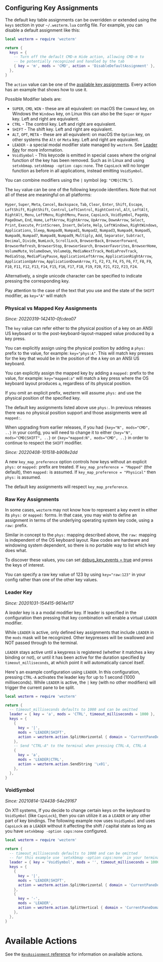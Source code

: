 ## Configuring Key Assignments

The default key table assignments can be overridden or extended using the
`keys` section in your `~/.wezterm.lua` config file.  For example, you can
disable a default assignment like this:

```lua
local wezterm = require 'wezterm'

return {
  keys = {
    -- Turn off the default CMD-m Hide action, allowing CMD-m to
    -- be potentially recognized and handled by the tab
    { key = 'm', mods = 'CMD', action = 'DisableDefaultAssignment' },
  },
}
```

The `action` value can be one of the [available key
assignments](lua/keyassignment/index.md).  Every action has an example that shows
how to use it.

Possible Modifier labels are:

 * `SUPER`, `CMD`, `WIN` - these are all equivalent: on macOS the `Command` key,
   on Windows the `Windows` key, on Linux this can also be the `Super` or `Hyper`
   key.  Left and right are equivalent.
 * `CTRL` - The control key.  Left and right are equivalent.
 * `SHIFT` - The shift key.  Left and right are equivalent.
 * `ALT`, `OPT`, `META` - these are all equivalent: on macOS the `Option` key,
   on other systems the `Alt` or `Meta` key.  Left and right are equivalent.
 * `LEADER` - a special modal modifier state managed by `wezterm`. See [Leader Key](#leader-key) for more information.
 * `VoidSymbol` - This keycode is emitted in special cases where the original
   function of the key has been removed. Such as in Linux and using `setxkbmap`.
   `setxkbmap -option caps:none`. The `CapsLock` will no longer function as
   before in all applications, instead emitting `VoidSymbol`.

You can combine modifiers using the `|` symbol (eg: `"CMD|CTRL"`).

The `key` value can be one of the following keycode identifiers.  Note that not
all of these are meaningful on all platforms:

`Hyper`, `Super`, `Meta`, `Cancel`, `Backspace`, `Tab`, `Clear`, `Enter`,
`Shift`, `Escape`, `LeftShift`, `RightShift`, `Control`, `LeftControl`,
`RightControl`, `Alt`, `LeftAlt`, `RightAlt`, `Menu`, `LeftMenu`, `RightMenu`,
`Pause`, `CapsLock`, `VoidSymbol`, `PageUp`, `PageDown`, `End`, `Home`, `LeftArrow`,
`RightArrow`, `UpArrow`, `DownArrow`, `Select`, `Print`, `Execute`,
`PrintScreen`, `Insert`, `Delete`, `Help`, `LeftWindows`, `RightWindows`,
`Applications`, `Sleep`, `Numpad0`, `Numpad1`, `Numpad2`, `Numpad3`,
`Numpad4`, `Numpad5`, `Numpad6`, `Numpad7`, `Numpad8`, `Numpad9`, `Multiply`,
`Add`, `Separator`, `Subtract`, `Decimal`, `Divide`, `NumLock`, `ScrollLock`,
`BrowserBack`, `BrowserForward`, `BrowserRefresh`, `BrowserStop`,
`BrowserSearch`, `BrowserFavorites`, `BrowserHome`, `VolumeMute`,
`VolumeDown`, `VolumeUp`, `MediaNextTrack`, `MediaPrevTrack`, `MediaStop`,
`MediaPlayPause`, `ApplicationLeftArrow`, `ApplicationRightArrow`,
`ApplicationUpArrow`, `ApplicationDownArrow`, `F1`, `F2`, `F3`, `F4`,
`F5`, `F6`, `F7`, `F8`, `F9`, `F10`, `F11`, `F12`, `F13`, `F14`, `F15`,
`F16`, `F17`, `F18`, `F19`, `F20`, `F21`, `F22`, `F23`, `F24`.

Alternatively, a single unicode character can be specified to indicate
pressing the corresponding key.

Pay attention to the case of the text that you use and the state of the `SHIFT` modifier, as `key="A"` will match 

### Physical vs Mapped Key Assignments

*Since: 20220319-142410-0fcdea07*

The `key` value can refer either to the physical position of a key on an ANSI
US keyboard or to the post-keyboard-layout-mapped value produced by a key
press.

You can explicitly assign using the physical position by adding a `phys:` prefix
to the value, for example: `key="phys:A"`.  This will match key presses for
the key that would be in the position of the `A` key on an ANSI US keyboard.

You can explicitly assign the mapped key by adding a `mapped:` prefix to the
value, for example: `key="mapped:a"` will match a key press where the OS
keyboard layout produces `a`, regardless of its physical position.

If you omit an explicit prefix, wezterm will assume `phys:` and use the
physical position of the specified key.

The default key assignments listed above use `phys:`.  In previous releases
there was no physical position support and those assignments were all `mapped:`.

When upgrading from earlier releases, if you had `{key="N", mods="CMD", ..}` in
your config, you will need to change it to either
`{key="N", mods="CMD|SHIFT", ..}` or `{key="mapped:N", mods="CMD", ..}`
in order to continue to respect the `SHIFT` modifier.

*Since: 20220408-101518-b908e2dd*

A new `key_map_preference` option controls how keys without an explicit `phys:`
or `mapped:` prefix are treated. If `key_map_preference = "Mapped"` (the
default), then `mapped:` is assumed. If `key_map_preference = "Physical"` then
`phys:` is assumed.

The default key assignments will respect `key_map_preference`.

### Raw Key Assignments

In some cases, `wezterm` may not know how to represent a key event in either
its `phys:` or `mapped:` forms.  In that case, you may wish to define an
assignment in terms of the underlying operating system key code, using a `raw:`
prefix.

Similar in concept to the `phys:` mapping described above, the `raw:` mapping
is independent of the OS keyboard layout.  Raw codes are hardware and windowing system dependent, so there is no portable way to list which key does what.

To discover these values, you can set [debug_key_events =
true](lua/config/debug_key_events.md) and press the keys of
interest.

You can specify a raw key value of 123 by using `key="raw:123"` in your config
rather than one of the other key values.

### Leader Key

*Since: 20201031-154415-9614e117*

A *leader* key is a a modal modifier key.  If leader is specified in the
configuration then pressing that key combination will enable a virtual `LEADER`
modifier.

While `LEADER` is active, only defined key assignments that include
`LEADER` in the `mods` mask will be recognized.  Other keypresses
will be swallowed and NOT passed through to the terminal.

`LEADER` stays active until a keypress is registered (whether it
matches a key binding or not), or until it has been active for
the duration specified by `timeout_milliseconds`, at which point
it will automatically cancel itself.

Here's an example configuration using `LEADER`.  In this configuration,
pressing `CTRL-A` activates the leader key for up to 1 second (1000
milliseconds).  While `LEADER` is active, the `|` key (with no other modifiers)
will trigger the current pane to be split.

```lua
local wezterm = require 'wezterm'

return {
  -- timeout_milliseconds defaults to 1000 and can be omitted
  leader = { key = 'a', mods = 'CTRL', timeout_milliseconds = 1000 },
  keys = {
    {
      key = '|',
      mods = 'LEADER|SHIFT',
      action = wezterm.action.SplitHorizontal { domain = 'CurrentPaneDomain' },
    },
    -- Send "CTRL-A" to the terminal when pressing CTRL-A, CTRL-A
    {
      key = 'a',
      mods = 'LEADER|CTRL',
      action = wezterm.action.SendString '\x01',
    },
  },
}
```

### VoidSymbol

*Since: 20210814-124438-54e29167*

On X11 systems, If you decide to change certain keys on the keyboard to
`VoidSymbol` (like `CapsLock`), then you can utilize it as a `LEADER` or any
other part of key bindings. The following example now uses `VoidSymbol` and
uses `CapsLock` as a `LEADER` without it affecting the shift / capital state as
long as you have `setxkbmap -option caps:none` configured.

```lua
local wezterm = require 'wezterm'

return {
  -- timeout_milliseconds defaults to 1000 and can be omitted
  -- for this example use `setxkbmap -option caps:none` in your terminal.
  leader = { key = 'VoidSymbol', mods = '', timeout_milliseconds = 1000 },
  keys = {
    {
      key = '|',
      mods = 'LEADER|SHIFT',
      action = wezterm.action.SplitHorizontal { domain = 'CurrentPaneDomain' },
    },
    {
      key = '-',
      mods = 'LEADER',
      action = wezterm.action.SplitVertical { domain = 'CurrentPaneDomain' },
    },
  },
}
```

# Available Actions

See the [`KeyAssignment` reference](lua/keyassignment/index.md) for information
on available actions.

